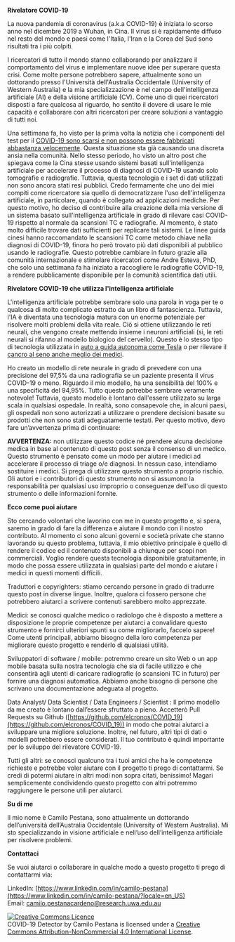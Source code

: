 
**Rivelatore COVID-19**

La nuova pandemia di coronavirus (a.k.a COVID-19) è iniziata lo scorso anno nel dicembre 2019 a Wuhan, in Cina. Il virus si è rapidamente diffuso nel resto del mondo e paesi come l'Italia, l'Iran e la Corea del Sud sono risultati tra i più colpiti.

I ricercatori di tutto il mondo stanno collaborando per analizzare il comportamento del virus e implementare nuove idee per superare questa crisi. Come molte persone potrebbero sapere, attualmente sono un dottorando presso l'Università dell'Australia Occidentale (University of Western Australia) e la mia specializzazione è nel campo dell'intelligenza artificiale (AI) e della visione artificiale (CV). Come uno di quei ricercatori disposti a fare qualcosa al riguardo, ho sentito il dovere di usare le mie capacità e collaborare con altri ricercatori per creare soluzioni a vantaggio di tutti noi.

Una settimana fa, ho visto per la prima volta la notizia che i componenti del test per il [COVID-19 sono scarsi e non possono essere fabbricati abbastanza velocemente](https://www.usatoday.com/story/news/2020/03/11/coronavirus-covid-19-response-hurt-by-shortage-testing-components/5013586002/). Questa situazione sta già causando una discreta ansia nella comunità. Nello stesso periodo, ho visto un altro post che spiegava come la Cina stesse usando sistemi basati sull'intelligenza artificiale per accelerare il processo di diagnosi di COVID-19 usando solo tomografie e radiografie. Tuttavia, questa tecnologia e i set di dati utilizzati non sono ancora stati resi pubblici. Credo fermamente che uno dei miei compiti come ricercatore sia quello di democratizzare l'uso dell'intelligenza artificiale, in particolare, quando è collegato ad applicazioni mediche. Per questo motivo, ho deciso di contribuire alla creazione della mia versione di un sistema basato sull'intelligenza artificiale in grado di rilevare casi COVID-19 rispetto al normale da scansioni TC e radiografie. Al momento, è stato molto difficile trovare dati sufficienti per replicare tali sistemi. Le linee guida cinesi hanno raccomandato le scansioni TC come metodo chiave nella diagnosi di COVID-19, finora ho però trovato più dati disponibili al pubblico usando le radiografie. Questo potrebbe cambiare in futuro grazie alla comunità internazionale e stimolare ricercatori come Andre Esteva, PhD, che solo una settimana fa ha iniziato a raccogliere le radiografie COVID-19, a rendere pubblicamente disponibile per la comunità scientifica dati utili.

**Rivelatore COVID-19 che utilizza l'intelligenza artificiale**

L'intelligenza artificiale potrebbe sembrare solo una parola in voga per te o qualcosa di molto complicato estratto da un libro di fantascienza. Tuttavia, l'IA è diventata una tecnologia matura con un enorme potenziale per risolvere molti problemi della vita reale. Ciò si ottiene utilizzando le reti neurali, che vengono create mettendo insieme i neuroni artificiali (sì, le reti neurali si rifanno al modello biologico del cervello). Questo è lo stesso tipo di tecnologia utilizzata in [auto a guida autonoma come Tesla](https://www.tesla.com/en_AU/autopilotAI) o per rilevare il [cancro al seno anche meglio dei medici](https://www.bloomberg.com/news/articles/2020-01-02/google-shows-ai-can-spot-breast-cancer-better-than-doctors).

Ho creato un modello di rete neurale in grado di prevedere con una precisione del 97,5% da una radiografia se un paziente presenta il virus COVID-19 o meno. Riguardo il mio modello, ha una sensibilità del 100% e una specificità del 94,95%. Tutto questo potrebbe sembrare veramente notevole! Tuttavia, questo modello è lontano dall'essere utilizzato su larga scala in qualsiasi ospedale. In realtà, sono consapevole che, in alcuni paesi, gli ospedali non sono autorizzati a utilizzare o prendere decisioni basate su prodotti che non sono stati adeguatamente testati. Per questo motivo, devo fare un’avvertenza prima di continuare:


**AVVERTENZA:** non utilizzare questo codice né prendere alcuna decisione medica in base al contenuto di questo post senza il consenso di un medico. Questo strumento è pensato come un modo per aiutare i medici ad accelerare il processo di triage o/e diagnosi. In nessun caso, intendiamo sostituire i medici. Si prega di utilizzare questo strumento a proprio rischio. Gli autori e i contributori di questo strumento non si assumono la responsabilità per qualsiasi uso improprio o conseguenze dell'uso di questo strumento o delle informazioni fornite.

**Ecco come puoi aiutare**

Sto cercando volontari che lavorino con me in questo progetto e, si spera, saremo in grado di fare la differenza e aiutare il mondo con il nostro contributo. Al momento ci sono alcuni governi e società private che stanno lavorando su questo problema, tuttavia, il mio obiettivo principale è quello di rendere il codice ed il contenuto disponibili a chiunque per scopi non commerciali. Voglio rendere questa tecnologia disponibile gratuitamente, in modo che possa essere utilizzata in qualsiasi parte del mondo e aiutare i medici in questi momenti difficili.

Traduttori e copyrighters: stiamo cercando persone in grado di tradurre questo post in diverse lingue. Inoltre, qualora ci fossero persone che potrebbero aiutarci a scrivere contenuti sarebbero molto apprezzate.

Medici: se conosci qualche medico o radiologo che è disposto a mettere a disposizione le proprie competenze per aiutarci a convalidare questo strumento e fornirci ulteriori spunti su come migliorarlo, faccelo sapere! Come utenti principali, abbiamo bisogno della loro competenza per migliorare questo progetto e renderlo di qualsiasi utilità.

Sviluppatori di software / mobile: potremmo creare un sito Web o un app mobile basata sulla nostra tecnologia che sia di facile utilizzo e che consentirà agli utenti di caricare radiografie (o scansioni TC in futuro) per fornire una diagnosi automatica. Abbiamo anche bisogno di persone che scrivano una documentazione adeguata al progetto.

Data Analyst/ Data Scientist / Data Engineers / Scientist : Il primo modello da me creato è lontano dall’essere sfruttato a pieno. Accetterò Pull Requests su Github ([https://github.com/elcronos/COVID_19](https://github.com/elcronos/COVID_19)) in modo che potrai aiutarci a sviluppare una migliore soluzione. Inoltre, nel futuro, altri tipi di dati o modelli potrebbero essere considerati. Il tuo contributo è quindi importante per lo sviluppo del rilevatore COVID-19.

Tutti gli altri: se conosci qualcuno tra i tuoi amici che ha le competenze richieste e potrebbe voler aiutare con il progetto ti prego di contattarmi. Se credi di potermi aiutare in altri modi non sopra citati, benissimo! Magari semplicemente condividendo questo progetto con altri potremmo raggiungere le persone utili per aiutarci.

**Su di me**

Il mio nome è Camilo Pestana, sono attualmente un dottorando dell’università dell’Australia Occidentale (University of Western Australia). Mi sto specializzando in visione artificiale e nell’uso dell’intelligenza artificiale per risolvere problemi.

**Contattaci**

Se vuoi aiutarci o collaborare in qualche modo a questo progetto ti prego di contattarmi via:

LinkedIn: [https://www.linkedin.com/in/camilo-pestana](https://www.linkedin.com/in/camilo-pestana/?locale=en_US)  
Email: [camilo.pestanacardeno@research.uwa.edu.au](mailto:camilo.pestanacardeno@research.uwa.edu.au)

<a rel="license" href="http://creativecommons.org/licenses/by-nc/4.0/"><img alt="Creative Commons Licence" style="border-width:0" src="https://i.creativecommons.org/l/by-nc/4.0/88x31.png" /></a><br /><span xmlns:dct="http://purl.org/dc/terms/" property="dct:title">COVID-19 Detector</span> by <span xmlns:cc="http://creativecommons.org/ns#" property="cc:attributionName">Camilo Pestana</span> is licensed under a <a rel="license" href="http://creativecommons.org/licenses/by-nc/4.0/">Creative Commons Attribution-NonCommercial 4.0 International License</a>.
